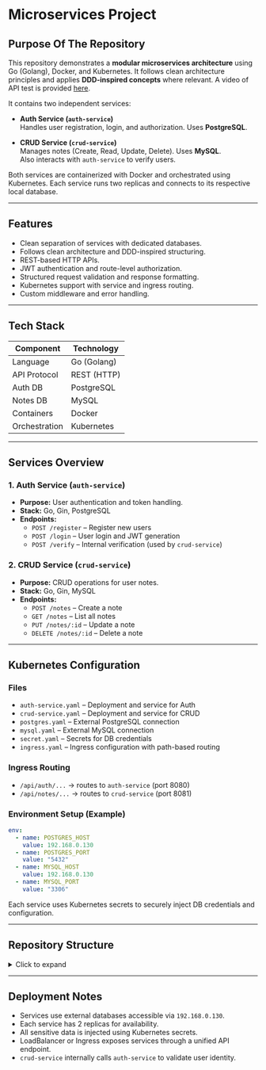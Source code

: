 # Microservices Project

## Purpose Of The Repository

This repository demonstrates a **modular microservices architecture** using Go (Golang), Docker, and Kubernetes. It follows clean architecture principles and applies **DDD-inspired concepts** where relevant. 
A video of API test is provided [here](static/go-microservice-insomnia-screenrecord.webm).

It contains two independent services:

- **Auth Service (`auth-service`)**  
  Handles user registration, login, and authorization. Uses **PostgreSQL**.

- **CRUD Service (`crud-service`)**  
  Manages notes (Create, Read, Update, Delete). Uses **MySQL**.  
  Also interacts with `auth-service` to verify users.

Both services are containerized with Docker and orchestrated using Kubernetes. Each service runs two replicas and connects to its respective local database.

---

## Features

- Clean separation of services with dedicated databases.
- Follows clean architecture and DDD-inspired structuring.
- REST-based HTTP APIs.
- JWT authentication and route-level authorization.
- Structured request validation and response formatting.
- Kubernetes support with service and ingress routing.
- Custom middleware and error handling.

---

## Tech Stack

| Component         | Technology    |
|------------------|---------------|
| Language         | Go (Golang)   |
| API Protocol     | REST (HTTP)   |
| Auth DB          | PostgreSQL    |
| Notes DB         | MySQL         |
| Containers       | Docker        |
| Orchestration    | Kubernetes    |

---

## Services Overview

### 1. Auth Service (`auth-service`)

- **Purpose:** User authentication and token handling.
- **Stack:** Go, Gin, PostgreSQL
- **Endpoints:**
  - `POST /register` – Register new users
  - `POST /login` – User login and JWT generation
  - `POST /verify` – Internal verification (used by `crud-service`)

### 2. CRUD Service (`crud-service`)

- **Purpose:** CRUD operations for user notes.
- **Stack:** Go, Gin, MySQL
- **Endpoints:**
  - `POST /notes` – Create a note
  - `GET /notes` – List all notes
  - `PUT /notes/:id` – Update a note
  - `DELETE /notes/:id` – Delete a note

---

## Kubernetes Configuration

### Files

- `auth-service.yaml` – Deployment and service for Auth
- `crud-service.yaml` – Deployment and service for CRUD
- `postgres.yaml` – External PostgreSQL connection
- `mysql.yaml` – External MySQL connection
- `secret.yaml` – Secrets for DB credentials
- `ingress.yaml` – Ingress configuration with path-based routing

### Ingress Routing

- `/api/auth/...` → routes to `auth-service` (port 8080)
- `/api/notes/...` → routes to `crud-service` (port 8081)

### Environment Setup (Example)

```yaml
env:
  - name: POSTGRES_HOST
    value: 192.168.0.130
  - name: POSTGRES_PORT
    value: "5432"
  - name: MYSQL_HOST
    value: 192.168.0.130
  - name: MYSQL_PORT
    value: "3306"
```

Each service uses Kubernetes secrets to securely inject DB credentials and configuration.

---

## Repository Structure

<details>
<summary>Click to expand</summary>

```plaintext
.
├── auth-service
│   ├── cmd
│   │   └── myapp
│   │       └── main.go
│   ├── Dockerfile
│   ├── go.mod
│   ├── go.sum
│   ├── internal
│   │   ├── auth
│   │   │   └── auth.go
│   │   ├── controller
│   │   │   └── auth
│   │   │       └── auth_controller.go
│   │   ├── db
│   │   │   └── postgresql.go
│   │   ├── middleware
│   │   │   └── authentication.go
│   │   ├── model
│   │   │   └── user.go
│   │   ├── repository
│   │   │   └── auth
│   │   │       └── user_repository.go
│   │   ├── route
│   │   │   └── auth_route.go
│   │   ├── service
│   │   │   └── auth
│   │   │       └── auth_service.go
│   │   ├── util
│   │   │   └── response
│   │   │       └── response.go
│   │   └── validator
│   │       └── auth
│   │           ├── login_request.go
│   │           └── register_request.go
│   └── tmp
│       └── build-errors.log
├── crud-service
│   ├── cmd
│   │   └── myapp
│   │       └── main.go
│   ├── Dockerfile
│   ├── go.mod
│   ├── go.sum
│   └── internal
│       ├── auth
│       │   └── auth.go
│       ├── controller
│       │   └── note_controller.go
│       ├── db
│       │   └── mysql.go
│       ├── middleware
│       │   └── authentication.go
│       ├── model
│       │   └── note.go
│       ├── repository
│       │   └── note_repository.go
│       ├── route
│       │   └── note_route.go
│       ├── util
│       │   └── response
│       │       └── response.go
│       └── validator
│           └── note
│               ├── create_request.go
│               ├── update_request.go
│               └── validate_note.go
├── k8s-configs
│   ├── auth-service.yaml
│   ├── crud-service.yaml
│   ├── ingress.yaml
│   ├── mysql.yaml
│   ├── postgres.yaml
│   └── secret.yaml
├── LICENSE
├── README.md
└── static
    ├── go-microservice-insomnia-screenrecord.webm
    └── vs-code-go-profile.code-profile
```

</details>

---

## Deployment Notes

- Services use external databases accessible via `192.168.0.130`.
- Each service has 2 replicas for availability.
- All sensitive data is injected using Kubernetes secrets.
- LoadBalancer or Ingress exposes services through a unified API endpoint.
- `crud-service` internally calls `auth-service` to validate user identity.
